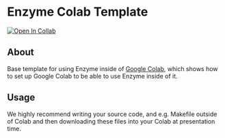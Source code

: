 # Enzyme Colab Template

[![Open In Collab](https://colab.research.google.com/assets/colab-badge.svg)](https://colab.research.google.com/github/EnzymeAD/Enzyme-Colab-Template/blob/main/EnzymeColabTemplate.ipynb)

## About

Base template for using Enzyme inside of [Google Colab](https://colab.research.google.com), which shows how to set up Google Colab to be able to use Enzyme inside of it.

## Usage

We highly recommend writing your source code, and e.g. Makefile outside of Colab and then downloading these files into your Colab at presentation time.

